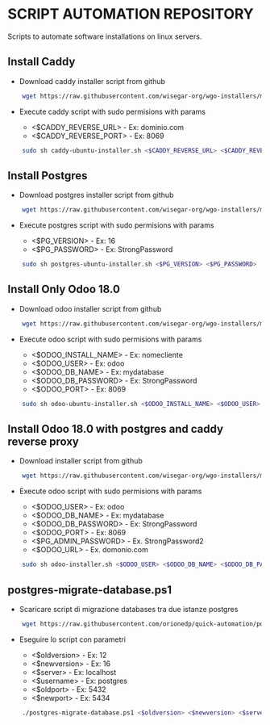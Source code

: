 # SCRIPT AUTOMATION REPOSITORY

Scripts to automate software installations on linux servers.

## Install Caddy

- Download caddy installer script from github

```bash
    wget https://raw.githubusercontent.com/wisegar-org/wgo-installers/main/caddy-ubuntu-installer.sh
```

- Execute caddy script with sudo permisions with params

  - <$CADDY_REVERSE_URL> - Ex: dominio.com
  - <$CADDY_REVERSE_PORT> - Ex: 8069

```bash
    sudo sh caddy-ubuntu-installer.sh <$CADDY_REVERSE_URL> <$CADDY_REVERSE_PORT>
```

## Install Postgres

- Download postgres installer script from github

```bash
    wget https://raw.githubusercontent.com/wisegar-org/wgo-installers/main/postgres-ubuntu-installer.sh
```

- Execute postgres script with sudo permisions with params

  - <$PG_VERSION> - Ex: 16
  - <$PG_PASSWORD> - Ex: StrongPassword

```bash
    sudo sh postgres-ubuntu-installer.sh <$PG_VERSION> <$PG_PASSWORD>
```

## Install Only Odoo 18.0

- Download odoo installer script from github

```bash
    wget https://raw.githubusercontent.com/wisegar-org/wgo-installers/main/odoo-ubuntu-installer.sh
```

- Execute odoo script with sudo permisions with params

  - <$ODOO_INSTALL_NAME> - Ex: nomecliente
  - <$ODOO_USER> - Ex: odoo
  - <$ODOO_DB_NAME> - Ex: mydatabase
  - <$ODOO_DB_PASSWORD> - Ex: StrongPassword
  - <$ODOO_PORT> - Ex: 8069

```bash
    sudo sh odoo-ubuntu-installer.sh <$ODOO_INSTALL_NAME> <$ODOO_USER> <$ODOO_DB_NAME> <$ODOO_DB_PASSWORD> <$ODOO_PORT> 
```

## Install Odoo 18.0 with postgres and caddy reverse proxy

- Download installer script from github

```bash
    wget https://raw.githubusercontent.com/wisegar-org/wgo-installers/main/odoo-installer.sh
```

- Execute odoo script with sudo permisions with params

  - <$ODOO_USER> - Ex: odoo
  - <$ODOO_DB_NAME> - Ex: mydatabase
  - <$ODOO_DB_PASSWORD> - Ex: StrongPassword
  - <$ODOO_PORT> - Ex: 8069
  - <$PG_ADMIN_PASSWORD> - Ex. StrongPassword2
  - <$ODOO_URL> - Ex. domonio.com

```bash
    sudo sh odoo-installer.sh <$ODOO_USER> <$ODOO_DB_NAME> <$ODOO_DB_PASSWORD> <$ODOO_PORT> <$PG_VERSION> <$PG_ADMIN_PASSWORD> <$ODOO_URL>
```

## postgres-migrate-database.ps1

- Scaricare script di migrazione databases tra due istanze postgres

```bash
    wget https://raw.githubusercontent.com/orionedp/quick-automation/postgres-migrate-database.ps1
```

- Eseguire lo script con parametri

  - <$oldversion> - Ex: 12
  - <$newversion> - Ex: 16
  - <$server> - Ex: localhost
  - <$username> - Ex: postgres
  - <$oldport> - Ex: 5432
  - <$newport> - Ex: 5434

```bash
    ./postgres-migrate-database.ps1 <$oldversion> <$newversion> <$server> <$username> <$oldport> <$newport>
```
